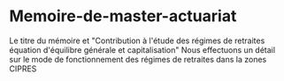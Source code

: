 # Memoire-de-master-actuariat
Le titre du mémoire et "Contribution à l'étude des régimes de retraites équation d'équilibre générale et capitalisation" Nous effectuons un détail sur le mode de fonctionnement des régimes de retraites dans la zones CIPRES
